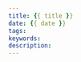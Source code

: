 ```yaml
---
title: {{ title }}
date: {{ date }}
tags:
keywords: 
description: 
---
```

<script type="text/javascript" src="/js/src/bai.js"></script>